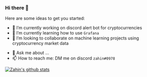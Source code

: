 ### Hi there 👋

<!--
**zahin-mohammad/zahin-mohammad** is a ✨ _special_ ✨ repository because its `README.md` (this file) appears on your GitHub profile.
-->

Here are some ideas to get you started:

- 🔭 I’m currently working on discord alert bot for cryptocurrencies
- 🌱 I’m currently learning how to use `Grafana`
- 👯 I’m looking to collaborate on machine learning projects using cryptocurrency market data
<!-- - 🤔 I’m looking for help with ... -->
- 💬 Ask me about ...
- 📫 How to reach me: DM me on discord `zahin#0978`
<!-- - ⚡ Fun fact: ... -->

[![Zahin's github stats](https://github-readme-stats.vercel.app/api?username=zahin-mohammad&hide=stars&count_private=true&show_icons=true)](https://github.com/anuraghazra/github-readme-stats)

<!--[![Top Langs](https://github-readme-stats.vercel.app/api/top-langs/?username=zahin-mohammad)](https://github.com/anuraghazra/github-readme-stats)-->
